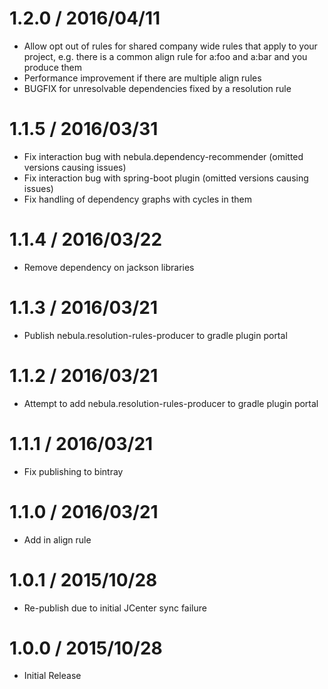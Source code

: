 1.2.0 / 2016/04/11
==================
- Allow opt out of rules for shared company wide rules that apply to your project, e.g. there is a common align rule for a:foo and a:bar and you produce them
- Performance improvement if there are multiple align rules
- BUGFIX for unresolvable dependencies fixed by a resolution rule

1.1.5 / 2016/03/31
==================
- Fix interaction bug with nebula.dependency-recommender (omitted versions causing issues)
- Fix interaction bug with spring-boot plugin (omitted versions causing issues)
- Fix handling of dependency graphs with cycles in them

1.1.4 / 2016/03/22
==================
- Remove dependency on jackson libraries

1.1.3 / 2016/03/21
==================
- Publish nebula.resolution-rules-producer to gradle plugin portal

1.1.2 / 2016/03/21
==================
- Attempt to add nebula.resolution-rules-producer to gradle plugin portal

1.1.1 / 2016/03/21
==================
- Fix publishing to bintray

1.1.0 / 2016/03/21
==================
- Add in align rule

1.0.1 / 2015/10/28
==================
- Re-publish due to initial JCenter sync failure

1.0.0 / 2015/10/28
==================
- Initial Release
